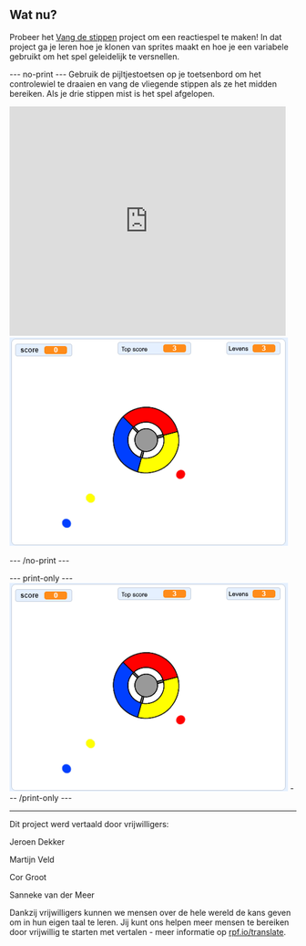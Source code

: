 ## Wat nu?

Probeer het [Vang de stippen](https://projects.raspberrypi.org/nl-NL/projects/catch-the-dots?utm_source=pathway&utm_medium=whatnext&utm_campaign=projects) project om een reactiespel te maken! In dat project ga je leren hoe je klonen van sprites maakt en hoe je een variabele gebruikt om het spel geleidelijk te versnellen.

--- no-print --- Gebruik de pijltjestoetsen op je toetsenbord om het controlewiel te draaien en vang de vliegende stippen als ze het midden bereiken. Als je drie stippen mist is het spel afgelopen.

<div class="scratch-preview">
  <iframe allowtransparency="true" width="485" height="402" src="https://scratch.mit.edu/projects/embed/334758329/?autostart=false" frameborder="0" scrolling="no"></iframe>
  <img src="images/dots-final.png">
</div>

--- /no-print ---

--- print-only --- ![Dots screenshot](images/dots-final.png) --- /print-only ---

***

Dit project werd vertaald door vrijwilligers:

Jeroen Dekker

Martijn Veld

Cor Groot

Sanneke van der Meer

Dankzij vrijwilligers kunnen we mensen over de hele wereld de kans geven om in hun eigen taal te leren. Jij kunt ons helpen meer mensen te bereiken door vrijwillig te starten met vertalen - meer informatie op [rpf.io/translate](https://rpf.io/translate).